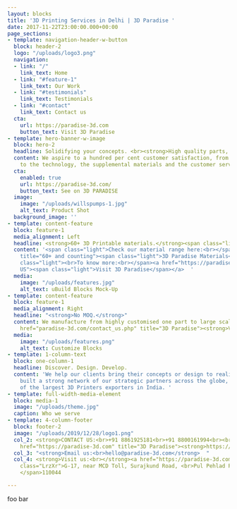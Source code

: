 ```yaml
---
layout: blocks
title: '3D Printing Services in Delhi | 3D Paradise '
date: 2017-11-22T23:00:00.000+00:00
page_sections:
- template: navigation-header-w-button
  block: header-2
  logo: "/uploads/logo3.png"
  navigation:
  - link: "/"
    link_text: Home
  - link: "#feature-1"
    link_text: Our Work
  - link: "#testimonials"
    link_text: Testimonials
  - link: "#contact"
    link_text: Contact us
  cta:
    url: https://paradise-3d.com
    button_text: Visit 3D Paradise
- template: hero-banner-w-image
  block: hero-2
  headline: Solidifying your concepts. <br><strong>High quality parts, DELIVERED.</strong>
  content: We aspire to a hundred per cent customer satisfaction, from machines themselves
    to the technology, the supplemental materials and the customer service.
  cta:
    enabled: true
    url: https://paradise-3d.com/
    button_text: See on 3D PARADISE
  image:
    image: "/uploads/willspumps-1.jpg"
    alt_text: Product Shot
  background_image: ''
- template: content-feature
  block: feature-1
  media_alignment: Left
  headline: <strong>60+ 3D Printable materials.</strong><span class="light"><br></span>
  content: '<span class="light">Check our material range here:<br></span><a href="https://paradise-3d.com/materials.php"
    title="60+ and counting"><span class="light">3D Paradise Materials</span></a><span
    class="light"><br>To know more:<br></span><a href="https://paradise-3d.com" title="Contact
    US"><span class="light">Visit 3D Paradise</span></a>  '
  media:
    image: "/uploads/features.jpg"
    alt_text: uBuild Blocks Mock-Up
- template: content-feature
  block: feature-1
  media_alignment: Right
  headline: "<strong>No MOQ.</strong>"
  content: We manufacture from highly customised one part to large scale production.<br><a
    href="paradise-3d.com/contact_us.php" title="3D Paradise"><strong>Visit 3D Paradise</strong></a>
  media:
    image: "/uploads/features.png"
    alt_text: Customize Blocks
- template: 1-column-text
  block: one-column-1
  headline: Discover. Design. Develop.
  content: 'We help our clients bring their concepts or design to reality.<br>Having
    built a strong network of our strategic partners across the globe, We are one
    of the largest 3D Printers exporters in India. '
- template: full-width-media-element
  block: media-1
  image: "/uploads/theme.jpg"
  caption: Who we serve
- template: 4-column-footer
  block: footer-2
  image: "/uploads/2019/12/28/logo1.png"
  col_2: <strong>CONTACT US:<br>+91 8861925181<br>+91 8800161994<br><br></strong><a
    href="https://paradise-3d.com" title="3D Paradise"><strong>https://paradise-3d.com</strong></a>
  col_3: "<strong>Email us:<br>hello@paradise-3d.com</strong>  "
  col_4: <strong>Visit us:<br></strong><a href="https://paradise-3d.com" title="https://paradise-3d.com"><strong>https://paradise-3d.com</strong></a>  <br><span
    class="LrzXr">G-17, near MCD Toll, Surajkund Road, <br>Pul Pehlad Pur, New Delhi,
    </span>110044

---
```

foo bar
